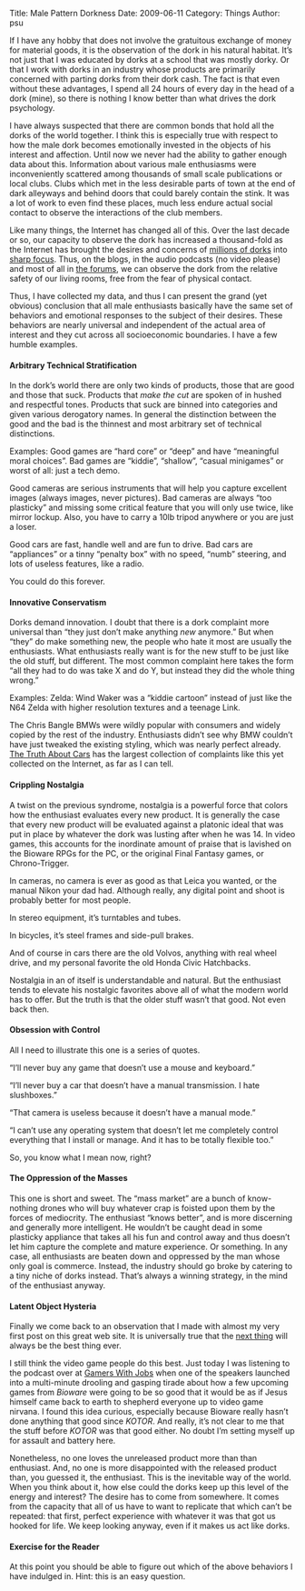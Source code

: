 Title: Male Pattern Dorkness
Date: 2009-06-11
Category: Things
Author: psu

<p>If I have any hobby that does not involve the gratuitous exchange of money for material goods, it is the observation of the dork in his natural habitat. It&#8217;s not just that I was educated by dorks at a school that was mostly dorky. Or that I work with dorks in an industry whose products are primarily concerned with parting dorks from their dork cash. The fact is that even without these advantages, I spend all 24 hours of every day in the head of a dork (mine), so there is nothing I know better than what drives the dork psychology.<br />
<span id="more-1857"></span></p>
<p>I have always suspected that there are common bonds that hold all the dorks of the world together. I think this is especially true with respect to how the male dork becomes emotionally invested in the objects of his interest and affection. Until now we never had the ability to gather enough data about this. Information about various male enthusiasms were inconveniently scattered among thousands of small scale publications or local clubs. Clubs which met in the less desirable parts of town at the end of dark alleyways and behind doors that could barely contain the stink. It was a lot of work to even find these places, much less endure actual social contact to observe the interactions of the club members.</p>
<p>Like many things, the Internet has changed all of this. Over the last decade or so, our capacity to observe the dork has increased a thousand-fold as the Internet has brought the desires and concerns of <a href="http://mutable-states.com/dork-nation.html">millions of dorks</a> into <a href="http://mutable-states.com/wwddocd-world-wide-distributed-dork-ocd.html">sharp focus</a>. Thus, on the blogs, in the audio podcasts (no video please) and most of all in <a href="http://mutable-states.com/internet-forum-people-a-taxonomy.html">the forums</a>, we can observe the dork from the relative safety of our living rooms, free from the fear of physical contact.</p>
<p>Thus, I have collected my data, and thus I can present the grand (yet obvious) conclusion that all male enthusiasts basically have the same set of behaviors and emotional responses to the subject of their desires. These behaviors are nearly universal and independent of the actual area of interest and they cut across all socioeconomic boundaries. I have a few humble examples.</p>
<h4>Arbitrary Technical Stratification</h4>
<p>In the dork&#8217;s world there are only two kinds of products, those that are good and those that suck. Products that <em>make the cut</em> are spoken of in hushed and respectful tones. Products that suck are binned into categories and given various derogatory names. In general the distinction between the good and the bad is the thinnest and most arbitrary set of technical distinctions.</p>
<p>Examples: Good games are &#8220;hard core&#8221; or &#8220;deep&#8221; and have &#8220;meaningful moral choices&#8221;. Bad games are &#8220;kiddie&#8221;, &#8220;shallow&#8221;,  &#8220;casual minigames&#8221; or worst of all: just a tech demo.</p>
<p>Good cameras are serious instruments that will help you capture excellent images (always images, never pictures). Bad cameras are always &#8220;too plasticky&#8221; and missing some critical feature that you will only use twice, like mirror lockup. Also, you have to carry a 10lb tripod anywhere or you are just a loser.</p>
<p>Good cars are fast, handle well and are fun to drive. Bad cars are &#8220;appliances&#8221; or a tinny &#8220;penalty box&#8221; with no speed, &#8220;numb&#8221; steering, and lots of useless features, like a radio.</p>
<p>You could do this forever.</p>
<h4>Innovative Conservatism</h4>
<p>Dorks demand innovation. I doubt that there is a dork complaint more universal than &#8220;they just don&#8217;t make anything <em>new</em> anymore.&#8221; But when &#8220;they&#8221; do make something new, the people who hate it most are usually the enthusiasts. What enthusiasts really want is for the new stuff to be just like the old stuff, but different. The most common complaint here takes the form &#8220;all they had to do was take X and do Y, but instead they did the whole thing wrong.&#8221;</p>
<p>Examples: Zelda: Wind Waker was a &#8220;kiddie cartoon&#8221; instead of just like the N64 Zelda with higher resolution textures and a teenage Link.</p>
<p>The Chris Bangle BMWs were wildly popular with consumers and widely copied by the rest of the industry. Enthusiasts didn&#8217;t see why BMW couldn&#8217;t have just tweaked the existing styling, which was nearly perfect already. <a href="http://www.thetruthaboutcars.com/">The Truth About Cars</a> has the largest collection of complaints like this yet collected on the Internet, as far as I can tell.</p>
<h4>Crippling Nostalgia</h4>
<p>A twist on the previous syndrome, nostalgia is a powerful force that colors how the enthusiast evaluates every new product. It is generally the case that every new product will be evaluated against a platonic ideal that was put in place by whatever the dork was lusting after when he was 14. In video games, this accounts for the inordinate amount of praise that is lavished on the Bioware RPGs for the PC, or the original Final Fantasy games, or Chrono-Trigger.</p>
<p>In cameras, no camera is ever as good as that Leica you wanted, or the manual Nikon your dad had. Although really, any digital point and shoot is probably better for most people.</p>
<p>In stereo equipment, it&#8217;s turntables and tubes.</p>
<p>In bicycles, it&#8217;s steel frames and side-pull brakes.</p>
<p>And of course in cars there are the old Volvos, anything with real wheel drive, and my personal favorite the old Honda Civic Hatchbacks.</p>
<p>Nostalgia in an of itself is understandable and natural. But the enthusiast tends to elevate his nostalgic favorites above all of what the modern world has to offer. But the truth is that the older stuff wasn&#8217;t that good. Not even back then.</p>
<h4>Obsession with Control</h4>
<p>All I need to illustrate this one is a series of quotes.</p>
<p>&#8220;I&#8217;ll never buy any game that doesn&#8217;t use a mouse and keyboard.&#8221;</p>
<p>&#8220;I&#8217;ll never buy a car that doesn&#8217;t have a manual transmission. I hate slushboxes.&#8221;</p>
<p>&#8220;That camera is useless because it doesn&#8217;t have a manual mode.&#8221;</p>
<p>&#8220;I can&#8217;t use any operating system that doesn&#8217;t let me completely control everything that I install or manage. And it has to be totally flexible too.&#8221;</p>
<p>So, you know what I mean now, right?</p>
<h4>The Oppression of the Masses</h4>
<p>This one is short and sweet. The &#8220;mass market&#8221; are a bunch of know-nothing drones who will buy whatever crap is foisted upon them by the forces of mediocrity. The enthusiast &#8220;knows better&#8221;, and is more discerning and generally more intelligent. He wouldn&#8217;t be caught dead in some plasticky appliance that takes all his fun and control away and thus doesn&#8217;t let him capture the complete and mature experience. Or something. In any case, all enthusiasts are beaten down and oppressed by the man whose only goal is commerce. Instead, the industry should go broke by catering to a tiny niche of dorks instead. That&#8217;s always a winning strategy, in the mind of the enthusiast anyway.</p>
<h4>Latent Object Hysteria</h4>
<p>Finally we come back to an observation that I made with almost my very first post on this great web site. It is universally true that the <a href="http://mutable-states.com/the-latent-object.html">next thing</a> will always be the best thing ever.</p>
<p>I still think the video game people do this best. Just today I was listening to the podcast over at <a href="http://www.gamerswithjobs.com/">Gamers With Jobs</a> when one of the speakers launched into a multi-minute drooling  and gasping tirade about how a few upcoming games from <em>Bioware</em> were going to be so good that it would be as if Jesus himself came back to earth to shepherd everyone up to video game nirvana. I found this idea curious, especially because Bioware really hasn&#8217;t done anything that good since <em>KOTOR</em>. And really, it&#8217;s not clear to me that the stuff before <em>KOTOR</em> was that good either. No doubt I&#8217;m setting myself up for assault and battery here.</p>
<p>Nonetheless, no one loves the unreleased product more than than enthusiast. And, no one is more disappointed with the released product than, you guessed it, the enthusiast. This is the inevitable way of the world. When you think about it, how else could the dorks keep up this level of the energy and interest? The desire has to come from somewhere. It comes from the capacity that all of us have to want to replicate that which can&#8217;t be repeated: that first, perfect experience with whatever it was that got us hooked for life. We keep looking anyway, even if it makes us act like dorks.</p>
<h4>Exercise for the Reader</h4>
<p>At this point you should be able to figure out which of the above behaviors I have indulged in. Hint: this is an easy question.</p>
